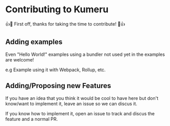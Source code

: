 # Contributing to Kumeru

:+1::tada: First off, thanks for taking the time to contribute! :tada::+1:

## Adding examples

Even "Hello World!" examples using a bundler not used yet in the examples are
welcome!

e.g Example using it with Webpack, Rollup, etc.

## Adding/Proposing new Features

If you have an idea that you think it would be cool to have here but don't
know/want to implement it, leave an issue so we can discus it.

If you know how to implement it, open an issue to track and discus the feature
and a normal PR.
